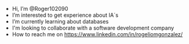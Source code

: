 - Hi, I’m @Roger102090
-  I’m interested to get experience about IA´s
-  I’m currently learning about databases
-  I'm looking to collaborate with a software development company
-  How to reach me on https://www.linkedin.com/in/rogeliomgonzalez/

<!---
Roger102090/Roger102090 is a ✨ special ✨ repository because its `README.md` (this file) appears on your GitHub profile.
You can click the Preview link to take a look at your changes.
--->
